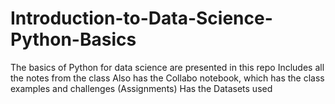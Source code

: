 # Introduction-to-Data-Science-Python-Basics
The basics of Python for data science are presented in this repo
Includes all the notes from the class
Also has the Collabo notebook, which has the class examples and challenges (Assignments)
Has the Datasets used
